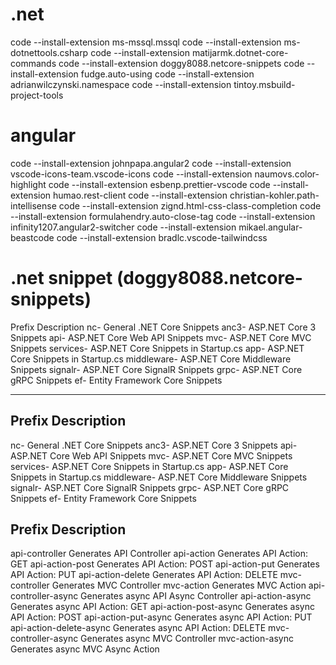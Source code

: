 # .net

code --install-extension ms-mssql.mssql
code --install-extension ms-dotnettools.csharp
code --install-extension matijarmk.dotnet-core-commands
code --install-extension doggy8088.netcore-snippets
code --install-extension fudge.auto-using
code --install-extension adrianwilczynski.namespace
code --install-extension tintoy.msbuild-project-tools

# angular

code --install-extension johnpapa.angular2
code --install-extension vscode-icons-team.vscode-icons
code --install-extension naumovs.color-highlight
code --install-extension esbenp.prettier-vscode
code --install-extension humao.rest-client
code --install-extension christian-kohler.path-intellisense
code --install-extension zignd.html-css-class-completion
code --install-extension formulahendry.auto-close-tag
code --install-extension infinity1207.angular2-switcher
code --install-extension mikael.angular-beastcode
code --install-extension bradlc.vscode-tailwindcss

# .net snippet (doggy8088.netcore-snippets)

Prefix Description
nc- General .NET Core Snippets
anc3- ASP.NET Core 3 Snippets
api- ASP.NET Core Web API Snippets
mvc- ASP.NET Core MVC Snippets
services- ASP.NET Core Snippets in Startup.cs
app- ASP.NET Core Snippets in Startup.cs
middleware- ASP․NET Core Middleware Snippets
signalr- ASP.NET Core SignalR Snippets
grpc- ASP․NET Core gRPC Snippets
ef- Entity Framework Core Snippets

---

## Prefix Description

nc- General .NET Core Snippets
anc3- ASP.NET Core 3 Snippets
api- ASP.NET Core Web API Snippets
mvc- ASP.NET Core MVC Snippets
services- ASP.NET Core Snippets in Startup.cs
app- ASP.NET Core Snippets in Startup.cs
middleware- ASP․NET Core Middleware Snippets
signalr- ASP.NET Core SignalR Snippets
grpc- ASP․NET Core gRPC Snippets
ef- Entity Framework Core Snippets

## Prefix Description

api-controller Generates API Controller
api-action Generates API Action: GET
api-action-post Generates API Action: POST
api-action-put Generates API Action: PUT
api-action-delete Generates API Action: DELETE
mvc-controller Generates MVC Controller
mvc-action Generates MVC Action
api-controller-async Generates async API Async Controller
api-action-async Generates async API Action: GET
api-action-post-async Generates async API Action: POST
api-action-put-async Generates async API Action: PUT
api-action-delete-async Generates async API Action: DELETE
mvc-controller-async Generates async MVC Controller
mvc-action-async Generates async MVC Async Action
